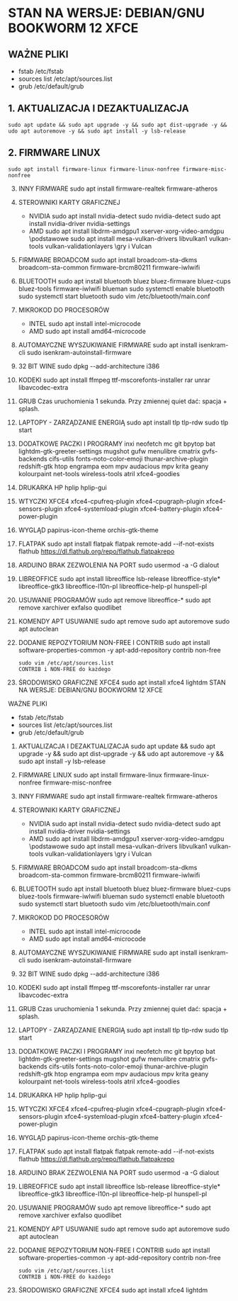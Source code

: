 # STAN NA WERSJE: DEBIAN/GNU BOOKWORM 12 XFCE

## WAŻNE PLIKI
* fstab					/etc/fstab
* sources list				/etc/apt/sources.list
* grub						/etc/default/grub

## 1. AKTUALIZACJA I DEZAKTUALIZACJA
	sudo apt update && sudo apt upgrade -y && sudo apt dist-upgrade -y && udo apt autoremove -y && sudo apt install -y lsb-release
	
## 2. FIRMWARE LINUX
	sudo apt install firmware-linux firmware-linux-nonfree firmware-misc-nonfree
	
3. INNY FIRMWARE
	sudo apt install firmware-realtek firmware-atheros
	
4. STEROWNIKI KARTY GRAFICZNEJ
	- NVIDIA
		sudo apt install nvidia-detect
		sudo nvidia-detect
		sudo apt install nvidia-driver nvidia-settings
	- AMD
		sudo apt install libdrm-amdgpu1 xserver-xorg-video-amdgpu									\\podstawowe
		sudo apt install mesa-vulkan-drivers libvulkan1 vulkan-tools vulkan-validationlayers		\\gry i Vulcan
		
5. FIRMWARE BROADCOM
	sudo apt install broadcom-sta-dkms broadcom-sta-common firmware-brcm80211 firmware-iwlwifi
	
6. BLUETOOTH
	sudo apt install bluetooth bluez bluez-firmware bluez-cups bluez-tools firmware-iwlwifi blueman
	sudo systemctl enable bluetooth
	sudo systemctl start bluetooth
	sudo vim /etc/bluetooth/main.conf
	
7. MIKROKOD DO PROCESORÓW
	- INTEL
		sudo apt install intel-microcode
	- AMD
		sudo apt install amd64-microcode
		
8. AUTOMAYCZNE WYSZUKIWANIE FIRMWARE
	sudo apt install isenkram-cli
	sudo isenkram-autoinstall-firmware

9. 32 BIT WINE
	sudo dpkg --add-architecture i386
	
10. KODEKI
	sudo apt install ffmpeg ttf-mscorefonts-installer rar unrar libavcodec-extra
	
11. GRUB
	Czas uruchomienia 1 sekunda. Przy zmiennej quiet dać: spacja + splash.
	
12. LAPTOPY - ZARZĄDZANIE ENERGIĄ
	sudo apt install tlp tlp-rdw
	sudo tlp start
	
13. DODATKOWE PACZKI I PROGRAMY
	inxi neofetch mc git bpytop bat lightdm-gtk-greeter-settings mugshot gufw menulibre cmatrix gvfs-backends cifs-utils fonts-noto-color-emoji
	thunar-archive-plugin redshift-gtk htop engrampa eom mpv audacious mpv krita geany kolourpaint net-tools wireless-tools atril
	xfce4-goodies
	
14. DRUKARKA HP
	hplip hplip-gui
	
15. WTYCZKI XFCE4
	xfce4-cpufreq-plugin
	xfce4-cpugraph-plugin
	xfce4-sensors-plugin
	xfce4-systemload-plugin
	xfce4-battery-plugin
	xfce4-power-plugin
	
16. WYGLĄD
	papirus-icon-theme
	orchis-gtk-theme
	
17. FLATPAK
	sudo apt install flatpak
	flatpak remote-add --if-not-exists flathub https://dl.flathub.org/repo/flathub.flatpakrepo
	
18. ARDUINO BRAK ZEZWOLENIA NA PORT
	sudo usermod -a -G dialout <username>
	
19. LIBREOFFICE
	sudo apt install libreoffice lsb-release libreoffice-style* libreoffice-gtk3 libreoffice-l10n-pl libreoffice-help-pl hunspell-pl
	
20. USUWANIE PROGRAMÓW
	sudo apt remove libreoffice-*
	sudo apt remove xarchiver exfalso quodlibet
	
21. KOMENDY APT USUWANIE
	sudo apt remove
	sudo apt autoremove
	sudo apt autoclean
	
22. DODANIE REPOZYTORIUM NON-FREE I CONTRIB
		sudo apt install software-properties-common -y
		apt-add-repository contrib non-free
		
		sudo vim /etc/apt/sources.list
		CONTRIB i NON-FREE do każdego

23. ŚRODOWISKO GRAFICZNE XFCE4
	sudo apt install xfce4 lightdm
STAN NA WERSJE: DEBIAN/GNU BOOKWORM 12 XFCE

WAŻNE PLIKI
 - fstab					/etc/fstab
 - sources list				/etc/apt/sources.list
 - grub						/etc/default/grub
 
 1. AKTUALIZACJA I DEZAKTUALIZACJA
	sudo apt update && sudo apt upgrade -y && sudo apt dist-upgrade -y && udo apt autoremove -y && sudo apt install -y lsb-release
	
2. FIRMWARE LINUX
	sudo apt install firmware-linux firmware-linux-nonfree firmware-misc-nonfree
	
3. INNY FIRMWARE
	sudo apt install firmware-realtek firmware-atheros
	
4. STEROWNIKI KARTY GRAFICZNEJ
	- NVIDIA
		sudo apt install nvidia-detect
		sudo nvidia-detect
		sudo apt install nvidia-driver nvidia-settings
	- AMD
		sudo apt install libdrm-amdgpu1 xserver-xorg-video-amdgpu									\\podstawowe
		sudo apt install mesa-vulkan-drivers libvulkan1 vulkan-tools vulkan-validationlayers		\\gry i Vulcan
		
5. FIRMWARE BROADCOM
	sudo apt install broadcom-sta-dkms broadcom-sta-common firmware-brcm80211 firmware-iwlwifi
	
6. BLUETOOTH
	sudo apt install bluetooth bluez bluez-firmware bluez-cups bluez-tools firmware-iwlwifi blueman
	sudo systemctl enable bluetooth
	sudo systemctl start bluetooth
	sudo vim /etc/bluetooth/main.conf
	
7. MIKROKOD DO PROCESORÓW
	- INTEL
		sudo apt install intel-microcode
	- AMD
		sudo apt install amd64-microcode
		
8. AUTOMAYCZNE WYSZUKIWANIE FIRMWARE
	sudo apt install isenkram-cli
	sudo isenkram-autoinstall-firmware

9. 32 BIT WINE
	sudo dpkg --add-architecture i386
	
10. KODEKI
	sudo apt install ffmpeg ttf-mscorefonts-installer rar unrar libavcodec-extra
	
11. GRUB
	Czas uruchomienia 1 sekunda. Przy zmiennej quiet dać: spacja + splash.
	
12. LAPTOPY - ZARZĄDZANIE ENERGIĄ
	sudo apt install tlp tlp-rdw
	sudo tlp start
	
13. DODATKOWE PACZKI I PROGRAMY
	inxi neofetch mc git bpytop bat lightdm-gtk-greeter-settings mugshot gufw menulibre cmatrix gvfs-backends cifs-utils fonts-noto-color-emoji
	thunar-archive-plugin redshift-gtk htop engrampa eom mpv audacious mpv krita geany kolourpaint net-tools wireless-tools atril
	xfce4-goodies
	
14. DRUKARKA HP
	hplip hplip-gui
	
15. WTYCZKI XFCE4
	xfce4-cpufreq-plugin
	xfce4-cpugraph-plugin
	xfce4-sensors-plugin
	xfce4-systemload-plugin
	xfce4-battery-plugin
	xfce4-power-plugin
	
16. WYGLĄD
	papirus-icon-theme
	orchis-gtk-theme
	
17. FLATPAK
	sudo apt install flatpak
	flatpak remote-add --if-not-exists flathub https://dl.flathub.org/repo/flathub.flatpakrepo
	
18. ARDUINO BRAK ZEZWOLENIA NA PORT
	sudo usermod -a -G dialout <username>
	
19. LIBREOFFICE
	sudo apt install libreoffice lsb-release libreoffice-style* libreoffice-gtk3 libreoffice-l10n-pl libreoffice-help-pl hunspell-pl
	
20. USUWANIE PROGRAMÓW
	sudo apt remove libreoffice-*
	sudo apt remove xarchiver exfalso quodlibet
	
21. KOMENDY APT USUWANIE
	sudo apt remove
	sudo apt autoremove
	sudo apt autoclean
	
22. DODANIE REPOZYTORIUM NON-FREE I CONTRIB
		sudo apt install software-properties-common -y
		apt-add-repository contrib non-free
		
		sudo vim /etc/apt/sources.list
		CONTRIB i NON-FREE do każdego

23. ŚRODOWISKO GRAFICZNE XFCE4
	sudo apt install xfce4 lightdm
